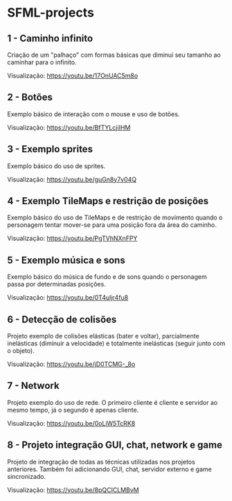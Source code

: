 # SFML-projects

## 1 - Caminho infinito

Criação de um "palhaço" com formas básicas que diminui seu tamanho ao caminhar para o infinito.

Visualização: https://youtu.be/17OnUAC5m8o

## 2 - Botões

Exemplo básico de interação com o mouse e uso de botões.

Visualização: https://youtu.be/BfTYLcjiIHM

## 3 - Exemplo sprites

Exemplo básico do uso de sprites.

Visualização: https://youtu.be/guGn8y7v04Q

## 4 - Exemplo TileMaps e restrição de posições

Exemplo básico do uso de TileMaps e de restrição de movimento quando o personagem tentar mover-se para uma posição fora da área do caminho.

Visualização: https://youtu.be/PgTVhNXnFPY

## 5 - Exemplo música e sons

Exemplo básico do música de fundo e de sons quando o personagem passa por determinadas posições.

Visualização: https://youtu.be/0T4uljr4fu8

## 6 - Detecção de colisões

Projeto exemplo de colisões elásticas (bater e voltar), parcialmente inelásticas (diminuir a velocidade) e totalmente inelásticas (seguir junto com o objeto).

Visualização: https://youtu.be/jD0TCMG-_8o

## 7 - Network

Projeto exemplo do uso de rede. O primeiro cliente é cliente e servidor ao mesmo tempo, já o segundo é apenas cliente.

Visualização: https://youtu.be/0oLiW5TcRK8

## 8 - Projeto integração GUI, chat, network e game

Projeto de integração de todas as técnicas utilizadas nos projetos anteriores. Também foi adicionando GUI, chat, servidor externo e game sincronizado.

Visualização: https://youtu.be/8pQCICLMBvM
